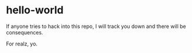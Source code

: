 # hello-world
If anyone tries to hack into this repo, I will track you down and there will be consequences.

For realz, yo.
